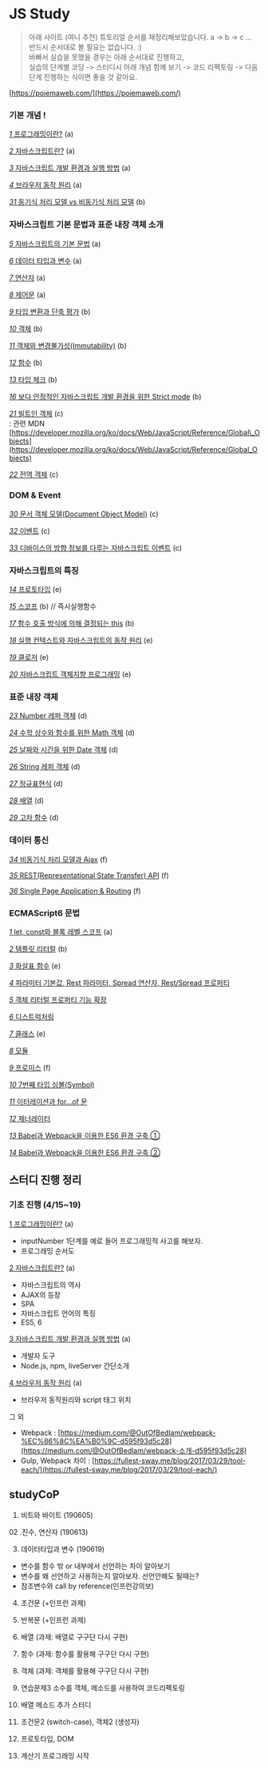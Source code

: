 # JS Study

> 아래 사이트 \(여니 추천\) 튜토리얼 순서를 재정리해보았습니다. a -&gt; b -&gt; c ...  
> 반드시 순서대로 볼 필요는 없습니다. :\)  
> 바빠서 실습을 못했을 경우는 아래 순서대로 진행하고,  
> 실습의 단계별 코딩 -&gt; 스터디시 아래 개념 함께 보기 -&gt; 코드 리펙토링 -&gt; 다음단계 진행하는 식이면 좋을 것 같아요.

[https://poiemaweb.com/](https://poiemaweb.com/)

### 기본 개념 !

[_1_ 프로그래밍이란?](https://poiemaweb.com/coding) \(a\)

[_2_ 자바스크립트란?](https://poiemaweb.com/js-introduction) \(a\)

[_3_ 자바스크립트 개발 환경과 실행 방법](https://poiemaweb.com/js-hello-world) \(a\)

[_4_ 브라우저 동작 원리](https://poiemaweb.com/js-browser) \(a\)

[_31_ 동기식 처리 모델 vs 비동기식 처리 모델](https://poiemaweb.com/js-async) \(b\)

### 자바스크립트 기본 문법과 표준 내장 객체 소개

[_5_ 자바스크립트의 기본 문법](https://poiemaweb.com/js-syntax-basics) \(a\)

[_6_ 데이터 타입과 변수](https://poiemaweb.com/js-data-type-variable) \(a\)

[_7_ 연산자](https://poiemaweb.com/js-operator) \(a\)

[_8_ 제어문](https://poiemaweb.com/js-control-flow) \(a\)

[_9_ 타입 변환과 단축 평가](https://poiemaweb.com/js-type-coercion) \(b\)

[_10_ 객체](https://poiemaweb.com/js-object) \(b\)

[_11_ 객체와 변경불가성\(Immutability\)](https://poiemaweb.com/js-immutability) \(b\)

[_12_ 함수](https://poiemaweb.com/js-function) \(b\)

[_13_ 타입 체크](https://poiemaweb.com/js-type-check) \(b\)

[_16_ 보다 안정적인 자바스크립트 개발 환경을 위한 Strict mode](https://poiemaweb.com/js-strict-mode) \(b\)

[_21_ 빌트인 객체](https://poiemaweb.com/js-built-in-object) \(c\)  
: 관련 MDN [https://developer.mozilla.org/ko/docs/Web/JavaScript/Reference/Global\_Objects](https://developer.mozilla.org/ko/docs/Web/JavaScript/Reference/Global_Objects)

[_22_ 전역 객체](https://poiemaweb.com/js-global-object) \(c\)

### DOM & Event

[_30_ 문서 객체 모델\(Document Object Model\)](https://poiemaweb.com/js-dom) \(c\)

[_32_ 이벤트](https://poiemaweb.com/js-event) \(c\)

[_33_ 디바이스의 방향 정보를 다루는 자바스크립트 이벤트](https://poiemaweb.com/js-event-device-orientation) \(c\)

### 자바스크립트의 특징

[_14_ 프로토타입](https://poiemaweb.com/js-prototype) \(e\)

[_15_ 스코프](https://poiemaweb.com/js-scope) \(b\) // 즉시실행함수

[_17_ 함수 호출 방식에 의해 결정되는 this](https://poiemaweb.com/js-this) \(b\)

[_18_ 실행 컨텍스트와 자바스크립트의 동작 원리](https://poiemaweb.com/js-execution-context) \(e\)

[_19_ 클로저](https://poiemaweb.com/js-closure) \(e\)

[_20_ 자바스크립트 객체지향 프로그래밍](https://poiemaweb.com/js-object-oriented-programming) \(e\)

### 표준 내장 객체

[_23_ Number 레퍼 객체](https://poiemaweb.com/js-number) \(d\)

[_24_ 수학 상수와 함수를 위한 Math 객체](https://poiemaweb.com/js-math) \(d\)

[_25_ 날짜와 시간을 위한 Date 객체](https://poiemaweb.com/js-date) \(d\)

[_26_ String 레퍼 객체](https://poiemaweb.com/js-string) \(d\)

[_27_ 정규표현식](https://poiemaweb.com/js-regexp) \(d\)

[_28_ 배열](https://poiemaweb.com/js-array) \(d\)

[_29_ 고차 함수](https://poiemaweb.com/js-array-higher-order-function) \(d\)

### 데이터 통신

[_34_ 비동기식 처리 모델과 Ajax](https://poiemaweb.com/js-ajax) \(f\)

[_35_ REST\(Representational State Transfer\) API](https://poiemaweb.com/js-rest-api) \(f\)

[_36_ Single Page Application & Routing](https://poiemaweb.com/js-spa) \(f\)

### ECMAScript6 문법

[_1_ let, const와 블록 레벨 스코프](https://poiemaweb.com/es6-block-scope) \(a\)

[_2_ 템플릿 리터럴](https://poiemaweb.com/es6-template-literals) \(b\)

[_3_ 화살표 함수](https://poiemaweb.com/es6-arrow-function) \(e\)

[_4_ 파라미터 기본값, Rest 파라미터, Spread 연산자, Rest/Spread 프로퍼티](https://poiemaweb.com/es6-extended-parameter-handling)

[_5_ 객체 리터럴 프로퍼티 기능 확장](https://poiemaweb.com/es6-enhanced-object-property)

[_6_ 디스트럭처링](https://poiemaweb.com/es6-destructuring)

[_7_ 클래스](https://poiemaweb.com/es6-class) \(e\)

[_8_ 모듈](https://poiemaweb.com/es6-module)

[_9_ 프로미스](https://poiemaweb.com/es6-promise) \(f\)

[_10_ 7번째 타입 심볼\(Symbol\)](https://poiemaweb.com/es6-symbol)

[_11_ 이터레이션과 for...of 문](https://poiemaweb.com/es6-iteration-for-of)

[_12_ 제너레이터](https://poiemaweb.com/es6-generator)

[_13_ Babel과 Webpack을 이용한 ES6 환경 구축 ①](https://poiemaweb.com/es6-babel-webpack-1)

[_14_ Babel과 Webpack을 이용한 ES6 환경 구축 ②](https://poiemaweb.com/es6-babel-webpack-2)

#### 

## 스터디 진행 정리

### 기초 진행  \(4/15~19\)

[1 프로그래밍이란?](https://poiemaweb.com/coding) \(a\)

* inputNumber 1단계를 예로 들어 프로그래밍적 사고를 해보자.
* 프로그래밍 순서도

[2 자바스크립트란?](https://poiemaweb.com/js-introduction) \(a\)

* 자바스크립트의 역사
* AJAX의 등장
* SPA
* 자바스크립트 언어의 특징
* ES5, 6

[3 자바스크립트 개발 환경과 실행 방법](https://poiemaweb.com/js-hello-world) \(a\)

* 개발자 도구
* Node.js, npm, liveServer 간단소개   

[4 브라우저 동작 원리](https://poiemaweb.com/js-browser) \(a\)

* 브라우저 동작원리와 script 태그 위치

그 외

* Webpack : [https://medium.com/@OutOfBedlam/webpack-%EC%86%8C%EA%B0%9C-d595f93d5c28](https://medium.com/@OutOfBedlam/webpack-소개-d595f93d5c28)
* Gulp, Webpack 차이 : [https://fullest-sway.me/blog/2017/03/29/tool-each/](https://fullest-sway.me/blog/2017/03/29/tool-each/)

## studyCoP  

01. 비트와 바이트 \(190605\) 

02 .진수, 연산자 \(190613\) 

03. 데이터타입과 변수 \(190619\) 

* 변수를 함수 밖 or 내부에서 선언하는 차이 알아보기 
* 변수를 왜 선언하고 사용하는지 알아보자. 선언안해도 될때는? 
* 참조변수와 call by reference\(인프런강의보\) 

04. 조건문 \(+인프런 과제\) 

05. 반복문 \(+인프런 과제\) 

06. 배열 \(과제: 배열로 구구단 다시 구현\) 

07. 함수 \(과제: 함수를 활용해 구구단 다시 구현\) 

08. 객체 \(과제: 객체를 활용해 구구단 다시 구현\)

09. 연습문제3 소수를 객체, 메소드를 사용하여 코드리펙토링  

10. 배열 메소드 추가 스터디 

11. 조건문2 \(switch-case\), 객체2 \(생성자\) 

12. 프로토타입, DOM

13. 계산기 프로그래밍 시작 

